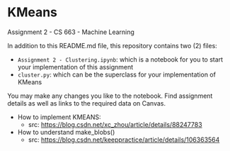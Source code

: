# KMeans

Assignment 2 - CS 663 - Machine Learning

In addition to this README.md file, this repository contains two (2) files:
* `Assignment 2 - Clustering.ipynb`: which is a notebook for you to start your implementation of this assignment
* `cluster.py`: which can be the superclass for your implementation of KMeans

You may make any changes you like to the notebook. Find assignment details as well as links to the required data on Canvas.


- How to implement KMEANS:
  * src: https://blog.csdn.net/xc_zhou/article/details/88247783 
- How to understand make_blobs()
  * src: https://blog.csdn.net/keeppractice/article/details/106363564

